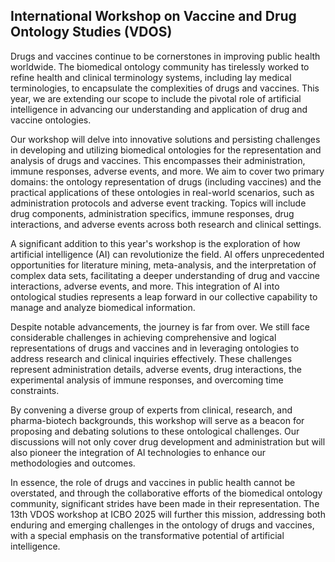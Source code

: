 ## International Workshop on Vaccine and Drug Ontology Studies (VDOS)

Drugs and vaccines continue to be cornerstones in improving public health worldwide. The biomedical ontology community has tirelessly worked to refine health and clinical terminology systems, including lay medical terminologies, to encapsulate the complexities of drugs and vaccines. This year, we are extending our scope to include the pivotal role of artificial intelligence in advancing our understanding and application of drug and vaccine ontologies.

Our workshop will delve into innovative solutions and persisting challenges in developing and utilizing biomedical ontologies for the representation and analysis of drugs and vaccines. This encompasses their administration, immune responses, adverse events, and more. We aim to cover two primary domains: the ontology representation of drugs (including vaccines) and the practical applications of these ontologies in real-world scenarios, such as administration protocols and adverse event tracking. Topics will include drug components, administration specifics, immune responses, drug interactions, and adverse events across both research and clinical settings.

A significant addition to this year's workshop is the exploration of how artificial intelligence (AI) can revolutionize the field. AI offers unprecedented opportunities for literature mining, meta-analysis, and the interpretation of complex data sets, facilitating a deeper understanding of drug and vaccine interactions, adverse events, and more. This integration of AI into ontological studies represents a leap forward in our collective capability to manage and analyze biomedical information.

Despite notable advancements, the journey is far from over. We still face considerable challenges in achieving comprehensive and logical representations of drugs and vaccines and in leveraging ontologies to address research and clinical inquiries effectively. These challenges represent administration details, adverse events, drug interactions, the experimental analysis of immune responses, and overcoming time constraints.

By convening a diverse group of experts from clinical, research, and pharma-biotech backgrounds, this workshop will serve as a beacon for proposing and debating solutions to these ontological challenges. Our discussions will not only cover drug development and administration but will also pioneer the integration of AI technologies to enhance our methodologies and outcomes.

In essence, the role of drugs and vaccines in public health cannot be overstated, and through the collaborative efforts of the biomedical ontology community, significant strides have been made in their representation. The 13th VDOS workshop at ICBO 2025 will further this mission, addressing both enduring and emerging challenges in the ontology of drugs and vaccines, with a special emphasis on the transformative potential of artificial intelligence.
